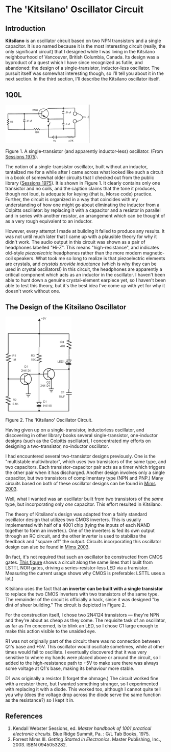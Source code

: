 The 'Kitsilano' Oscillator Circuit
==================================

Introduction
------------

**Kitsilano** is an oscillator circuit based on two NPN transistors and
a single capacitor. It is so named because it is the most interesting
circuit (really, the only significant circuit) that I designed while I
was living in the Kitsilano neighbourhood of Vancouver, British
Columbia, Canada. Its design was a byproduct of a quest which I have
since recognized as futile, and abandoned: the design of a
single-transistor, inductor-less oscillator. The pursuit itself was
somewhat interesting though, so I'll tell you about it in the next
section. In the third section, I'll describe the Kitsilano oscillator
itself.

1Q0L
----

![The 'Kitsilano' Oscillator Circuit](1Q0L_oscillator.png?raw=true)

Figure 1. A single-transistor (and apparently inductor-less) oscillator.
(From [Sessions 1975](#references)).

The notion of a single-transistor oscillator, built without an inductor,
tantalized me for a while after I came across what looked like such a
circuit in a book of somewhat older circuits that I checked out from the
public library ([Sessions 1975](#references)). It is shown in Figure 1. It clearly
contains only one transistor and no coils, and the caption claims that
the tone it produces, though not loud, is adequate for keying (that is,
Morse code) practice. Further, the circuit is organized in a way that
coincides with my understanding of how one might go about eliminating
the inductor from a Colpitts oscillator: by replacing it with a
capacitor and a resistor in parallel and in series with another
resistor, an arrangement which can be thought of as a very rough
equivalent to an inductor.

However, every attempt I made at building it failed to produce any
results. It was not until much later that I came up with a plausible
theory for why it didn't work. The audio output in this circuit was
shown as a pair of headphones labelled "Hi-Z". This means
"high-resistance", and indicates old-style *piezoelectric* headphones
rather than the more modern magnetic-coil speakers. What took me so long
to realize is that piezoelectric elements are crystals, and *crystals
provide inductance* (which is why they can be used in crystal
oscillators!) In this circuit, the headphones are apparently a critical
component which acts as an inductor in the oscillator. I haven't been
able to hunt down a genuine crystal-element earpiece yet, so I haven't
been able to test this theory, but it's the best idea I've come up with
yet for why it doesn't work without one.

The Design of the Kitsilano Oscillator
--------------------------------------

![The 'Kitsilano' Oscillator Circuit](kitsilano.png?raw=true)

Figure 2. The 'Kitsilano' Oscillator Circuit.

Having given up on a single-transistor, inductorless oscillator, and
discovering in other library books several single-transistor,
one-inductor designs (such as the Colpitts oscillator), I concentrated
my efforts on designing a two-transistor, no-inductor oscillator.

I had encountered several two-transistor designs previously. One is the
"multistable multivibrator", which uses two transistors of the same
type, and two capacitors. Each transistor-capacitor pair acts as a timer
which triggers the other pair when it has discharged. Another design
involves only a single capacitor, but two transistors of complimentary
type (NPN and PNP.) Many circuits based on both of these oscillator
designs can be found in [Mims 2003](#references).

Well, what I wanted was an oscillator built from two transistors of the
*same* type, but incorporating only *one* capacitor. This effort
resulted in Kitsilano.

The theory of Kitsilano's design was adapted from a fairly standard
oscillator design that utilizes two CMOS inverters. This is usually
implemented with half of a 4001 chip (tying the inputs of each NAND
together to form an inverter.). One of the inverters is fed its own
output through an RC circuit, and the other inverter is used to
stabilize the feedback and "square off" the output. Circuits
incorporating this oscillator design can also be found in
[Mims 2003](#references).

(In fact, it's not required that such an oscillator be constructed from
CMOS gates. [This figure](2NOR_oscillator.png) shows a circuit along the
same lines that I built from LSTTL NOR gates, driving a
series-resistor-less LED via a transistor. Measuring the current usage
shows why CMOS is preferable: LSTTL uses a lot.)

Kitsilano uses the fact that **an inverter can be built with a single
transistor** to replace the two CMOS inverters with two transistors of
the same type. The remainder of the circuit is officially a hack, since
it was designed "by dint of sheer building." The circuit is depicted in
Figure 2.

For the construction itself, I chose two 2N4124 transistors — they're
NPN and they're about as cheap as they come. The requisite task of an
oscillator, as far as I'm concerned, is to blink an LED, so I chose C1
large enough to make this action visible to the unaided eye.

R1 was not originally part of the circuit: there was no connection
between Q1's base and +5V. This oscillator would oscillate sometimes,
while at other times would fail to oscillate. I eventually discovered
that it was very sensitive to where my hands were placed above or around
the circuit, so I added to the high-resistance path to +5V to make sure
there was always some voltage at Q1's base, making its behaviour more
stable.

D1 was originally a resistor (I forget the ohmage.) The circuit worked
fine with a resistor there, but I wanted something stranger, so I
experimented with replacing it with a diode. This worked too, although I
cannot quite tell you why (does the voltage drop across the diode serve
the same function as the resistance?) so I kept it in.

References
----------

1.  Kendall Webster Sessions, ed. *Master handbook of 1001 practical
    electronic circuits.* Blue Ridge Summit, Pa. : G/L Tab
    Books, 1975.
2.  Forrest Mims III. *Getting Started in Electronics*. Master
    Publishing, Inc., 2003. ISBN 0945053282.
